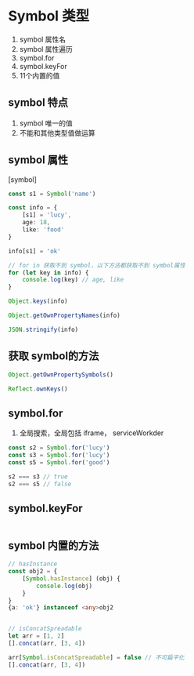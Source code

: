 # Symbol 类型

1. symbol 属性名
2. symbol 属性遍历
3. symbol.for
4. symbol.keyFor
5. 11个内置的值


## symbol 特点

1. symbol 唯一的值
2. 不能和其他类型值做运算



## symbol 属性

[symbol]

```ts
const s1 = Symbol('name')

const info = {
	[s1] = 'lucy',
	age: 18,
	like: 'food'
}

info[s1] = 'ok'

// for in 获取不到 symbol，以下方法都获取不到 symbol属性
for (let key in info) {
	console.log(key) // age, like
}

Object.keys(info)

Object.getOwnPropertyNames(info)

JSON.stringify(info)

```



## 获取 symbol的方法

```ts
Object.getOwnPropertySymbols()

Reflect.ownKeys()

```



## symbol.for

1. 全局搜索，全局包括 iframe， serviceWorkder

```ts
const s2 = Symbol.for('lucy')
const s3 = Symbol.for('lucy')
const s5 = Symbol.for('good')

s2 === s3 // true
s2 === s5 // false
```


## symbol.keyFor

```ts

```



## symbol 内置的方法

```ts
// hasInstance
const obj2 = {
	[Symbol.hasInstance] (obj) {
		console.log(obj)
	}
}
{a: 'ok'} instanceof <any>obj2


// isConcatSpreadable
let arr = [1, 2]
[].concat(arr, [3, 4])

arr[Symbol.isConcatSpreadable] = false // 不可扁平化
[].concat(arr, [3, 4])


```